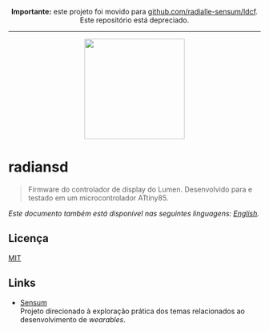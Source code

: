 <p align="center">
  <b>Importante:</b> este projeto foi movido para <a href="https://github.com/radialle-sensum/ldcf">github.com/radialle-sensum/ldcf</a>. Este repositório está depreciado.
</p>

<hr>

<p align="center">
  <img src="https://avatars2.githubusercontent.com/u/31752856"
       alt="" width="200" />
</p>

# radiansd

> Firmware do controlador de display do Lumen. Desenvolvido para e testado em um
  microcontrolador ATtiny85.

_Este documento também está disponível nas seguintes linguagens:
[English](README.md)._

## Licença

[MIT](LICENSE)

## Links

* [Sensum](https://rapidlight.io/sensum/)  
  Projeto direcionado à exploração prática dos temas relacionados ao
  desenvolvimento de _wearables_.